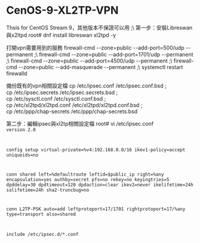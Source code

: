 # CenOS-9-XL2TP-VPN
Thsis for CentOS Stream 9，其他版本不保證可以用 ;\\
第一步：安裝Libreswan與x2ltpd
root# dnf install libreswan xl2tpd -y

打開vpn需要用到的服務
firewall-cmd --zone=public --add-port=500/udp --permanent ;\\
firewall-cmd --zone=public --add-port=1701/udp --permanent ;\\
firewall-cmd --zone=public --add-port=4500/udp --permanent ;\\
firewall-cmd --zone=public --add-masquerade --permanent ;\\
systemctl restart firewalld

備份既有的vpn相關設定檔
cp /etc/ipsec.conf /etc/ipsec.conf.bsd ;\
cp /etc/ipsec.secrets /etc/ipsec.secrets.bsd ;\
cp /etc/sysctl.conf /etc/sysctl.conf.bsd ;\
cp /etc/xl2tpd/xl2tpd.conf /etc/xl2tpd/xl2tpd.conf.bsd ;\
cp /etc/ppp/chap-secrets /etc/ppp/chap-secrets.bsd

第二步：編輯ipsec與xl2tp相關設定檔
root# vi /etc/ipsec.conf
<code>
version 2.0

config setup
  virtual-private=%v4:192.168.0.0/16
  ikev1-policy=accept
  uniqueids=no

conn shared
  left=%defaultroute
  leftid=$public_ip
  right=%any
  encapsulation=yes
  authby=secret
  pfs=no
  rekey=no
  keyingtries=5
  dpddelay=30
  dpdtimeout=120
  dpdaction=clear
  ikev2=never
  ikelifetime=24h
  salifetime=24h
  sha2-truncbug=no

conn L2TP-PSK
  auto=add
  leftprotoport=17/1701
  rightprotoport=17/%any
  type=transport
  also=shared

include /etc/ipsec.d/*.conf
</code>
